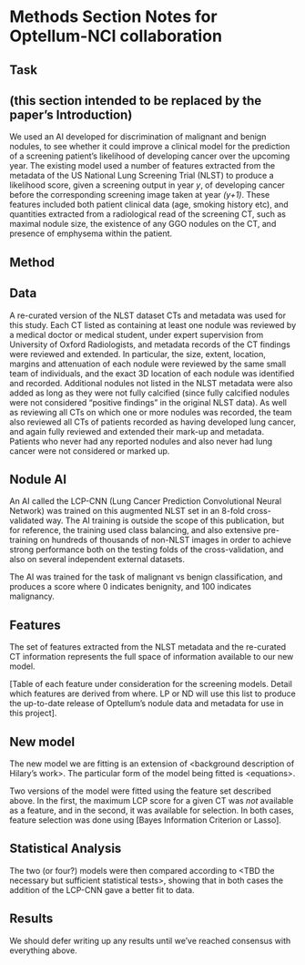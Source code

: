 Methods Section Notes for Optellum-NCI collaboration
====================================================

**Task**
--------

(this section intended to be replaced by the paper’s Introduction)
------------------------------------------------------------------

We used an AI developed for discrimination of malignant and benign
nodules, to see whether it could improve a clinical model for the
prediction of a screening patient’s likelihood of developing cancer over
the upcoming year. The existing model used a number of features
extracted from the metadata of the US National Lung Screening Trial
(NLST) to produce a likelihood score, given a screening output in year
*y*, of developing cancer before the corresponding screening image taken
at year *(y+1)*. These features included both patient clinical data
(age, smoking history etc), and quantities extracted from a radiological
read of the screening CT, such as maximal nodule size, the existence of
any GGO nodules on the CT, and presence of emphysema within the patient.

**Method**
----------

Data
----

A re-curated version of the NLST dataset CTs and metadata was used for
this study. Each CT listed as containing at least one nodule was
reviewed by a medical doctor or medical student, under expert
supervision from University of Oxford Radiologists, and metadata records
of the CT findings were reviewed and extended. In particular, the size,
extent, location, margins and attenuation of each nodule were reviewed
by the same small team of individuals, and the exact 3D location of each
nodule was identified and recorded. Additional nodules not listed in the
NLST metadata were also added as long as they were not fully calcified
(since fully calcified nodules were not considered “positive findings”
in the original NLST data). As well as reviewing all CTs on which one or
more nodules was recorded, the team also reviewed all CTs of patients
recorded as having developed lung cancer, and again fully reviewed and
extended their mark-up and metadata. Patients who never had any reported
nodules and also never had lung cancer were not considered or marked up.

Nodule AI
---------

An AI called the LCP-CNN (Lung Cancer Prediction Convolutional Neural
Network) was trained on this augmented NLST set in an 8-fold
cross-validated way. The AI training is outside the scope of this
publication, but for reference, the training used class balancing, and
also extensive pre-training on hundreds of thousands of non-NLST images
in order to achieve strong performance both on the testing folds of the
cross-validation, and also on several independent external datasets.

The AI was trained for the task of malignant vs benign classification,
and produces a score where 0 indicates benignity, and 100 indicates
malignancy.

Features
--------

The set of features extracted from the NLST metadata and the re-curated
CT information represents the full space of information available to our
new model.

\[Table of each feature under consideration for the screening models.
Detail which features are derived from where. LP or ND will use this
list to produce the up-to-date release of Optellum’s nodule data and
metadata for use in this project\].

New model
---------

The new model we are fitting is an extension of &lt;background
description of Hilary’s work&gt;. The particular form of the model being
fitted is &lt;equations&gt;.

Two versions of the model were fitted using the feature set described
above. In the first, the maximum LCP score for a given CT was *not*
available as a feature, and in the second, it was available for
selection. In both cases, feature selection was done using \[Bayes
Information Criterion or Lasso\].

Statistical Analysis
--------------------

The two (or four?) models were then compared according to &lt;TBD the
necessary but sufficient statistical tests&gt;, showing that in both
cases the addition of the LCP-CNN gave a better fit to data.

**Results**
-----------

We should defer writing up any results until we’ve reached consensus
with everything above.
